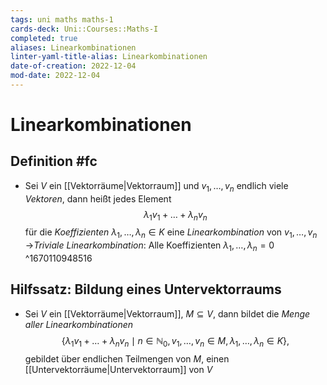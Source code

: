 ```yaml
---
tags: uni maths maths-1
cards-deck: Uni::Courses::Maths-I
completed: true
aliases: Linearkombinationen
linter-yaml-title-alias: Linearkombinationen
date-of-creation: 2022-12-04
mod-date: 2022-12-04
---
```


# Linearkombinationen

## Definition #fc
- Sei $V$ ein [[Vektorräume|Vektorraum]] und $v_1,\dots,v_n$ endlich viele *Vektoren*, dann heißt jedes Element $$\lambda_1v_1+\dots+\lambda_nv_n$$ für die *Koeffizienten* $\lambda_1,\dots,\lambda_n\in K$ eine *Linearkombination* von $v_1,\dots,v_n$
	→*Triviale Linearkombination*: Alle Koeffizienten $\lambda_1,\dots,\lambda_n=0$
^1670110948516

## Hilfssatz: Bildung eines Untervektorraums
- Sei $V$ ein [[Vektorräume|Vektorraum]], $M\subseteq V,$ dann bildet die *Menge aller Linearkombinationen* $$\{\lambda_1v_1+\dots+\lambda_nv_n\mid n\in\mathbb{N}_0,v_1,\dots,v_n\in M,\lambda_1,\dots,\lambda_n\in K\},$$ gebildet über endlichen Teilmengen von $M,$ einen [[Untervektorräume|Untervektorraum]] von $V$
